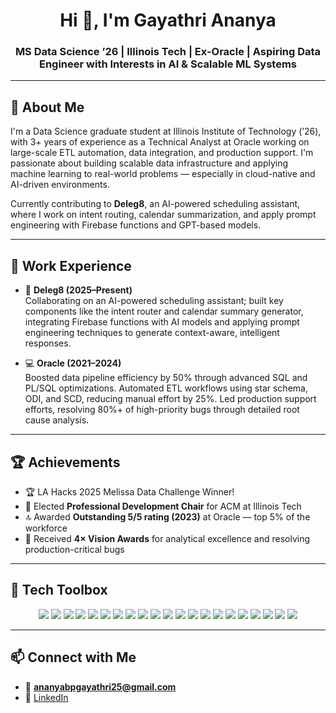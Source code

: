 <h1 align="center">Hi 👋, I'm Gayathri Ananya</h1>
<h3 align="center">MS Data Science ’26 | Illinois Tech | Ex-Oracle | Aspiring Data Engineer with Interests in AI & Scalable ML Systems</h3>

---

## 🧠 About Me

I'm a Data Science graduate student at Illinois Institute of Technology (’26), with 3+ years of experience as a Technical Analyst at Oracle working on large-scale ETL automation, data integration, and production support. I'm passionate about building scalable data infrastructure and applying machine learning to real-world problems — especially in cloud-native and AI-driven environments.

Currently contributing to **Deleg8**, an AI-powered scheduling assistant, where I work on intent routing, calendar summarization, and apply prompt engineering with Firebase functions and GPT-based models.

---

## 💼 Work Experience

- 🧠 **Deleg8 (2025–Present)**  
  Collaborating on an AI-powered scheduling assistant; built key components like the intent router and calendar summary generator, integrating Firebase functions with AI models and applying prompt engineering techniques to generate context-aware, intelligent responses.

- 💻 **Oracle (2021–2024)**  
  Boosted data pipeline efficiency by 50% through advanced SQL and PL/SQL optimizations. Automated ETL workflows using star schema, ODI, and SCD, reducing manual effort by 25%. Led production support efforts, resolving 80%+ of high-priority bugs through detailed root cause analysis.


---

## 🏆 Achievements

- 🏆 LA Hacks 2025 Melissa Data Challenge Winner!  
- 👥 Elected **Professional Development Chair** for ACM at Illinois Tech  
- 🔝 Awarded **Outstanding 5/5 rating (2023)** at Oracle — top 5% of the workforce  
- 🏅 Received **4× Vision Awards** for analytical excellence and resolving production-critical bugs  

---

## 🧰 Tech Toolbox

<p align="center">
  <!-- Programming -->
  <img src="https://img.shields.io/badge/Python-3776AB?style=for-the-badge&logo=python&logoColor=white" />
  <img src="https://img.shields.io/badge/R-276DC3?style=for-the-badge&logo=r&logoColor=white" />
  <img src="https://img.shields.io/badge/Oracle_SQL-F80000?style=for-the-badge&logo=oracle&logoColor=white" />
  <img src="https://img.shields.io/badge/PLSQL-F80000?style=for-the-badge&logo=oracle&logoColor=white" />
  <img src="https://img.shields.io/badge/PySpark-E25A1C?style=for-the-badge&logo=apachespark&logoColor=white" />
  <img src="https://img.shields.io/badge/C-00599C?style=for-the-badge&logo=c&logoColor=white" />
  <img src="https://img.shields.io/badge/C++-00599C?style=for-the-badge&logo=cplusplus&logoColor=white" />

  <!-- Data Engineering -->
  <img src="https://img.shields.io/badge/Hadoop-66CCFF?style=for-the-badge&logo=apachehadoop&logoColor=black" />
  <img src="https://img.shields.io/badge/Airflow-017CEE?style=for-the-badge&logo=apacheairflow&logoColor=white" />
  <img src="https://img.shields.io/badge/Docker-2496ED?style=for-the-badge&logo=docker&logoColor=white" />
  <img src="https://img.shields.io/badge/Athena-232F3E?style=for-the-badge&logo=amazon&logoColor=white" />
  <img src="https://img.shields.io/badge/Tableau-E97627?style=for-the-badge&logo=tableau&logoColor=white" />
  <img src="https://img.shields.io/badge/Excel-217346?style=for-the-badge&logo=microsoft-excel&logoColor=white" />

  <!-- AI/ML -->
  <img src="https://img.shields.io/badge/Jupyter-F37626?style=for-the-badge&logo=jupyter&logoColor=white" />
  <img src="https://img.shields.io/badge/Pandas-150458?style=for-the-badge&logo=pandas&logoColor=white" />
  <img src="https://img.shields.io/badge/NumPy-013243?style=for-the-badge&logo=numpy&logoColor=white" />
  <img src="https://img.shields.io/badge/LangChain-000000?style=for-the-badge&logo=openai&logoColor=white" />
  <img src="https://img.shields.io/badge/OpenAI_API-412991?style=for-the-badge&logo=openai&logoColor=white" />
  <img src="https://img.shields.io/badge/GitHub-181717?style=for-the-badge&logo=github&logoColor=white" />
  <img src="https://img.shields.io/badge/Agile-02569B?style=for-the-badge&logo=scrumalliance&logoColor=white" />
  <img src="https://img.shields.io/badge/Jira-0052CC?style=for-the-badge&logo=jira&logoColor=white" />
</p>

---

## 📫 Connect with Me

- 📧 **ananyabpgayathri25@gmail.com**
- 💼 [LinkedIn](https://www.linkedin.com/in/gayathri-ananya-175584174)

